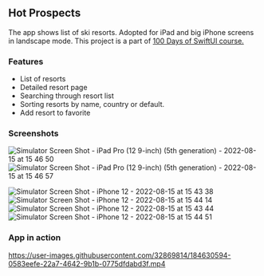 ## Hot Prospects


The app shows list of ski resorts. Adopted for iPad and big iPhone screens in landscape mode.
This project is a part of [100 Days of SwiftUI course.](https://www.hackingwithswift.com/100/swiftui)


### Features 

 - List of resorts
 - Detailed resort page
 - Searching through resort list
 - Sorting resorts by name, country or default.
 - Add resort to favorite


### Screenshots
![Simulator Screen Shot - iPad Pro (12 9-inch) (5th generation) - 2022-08-15 at 15 46 50](https://user-images.githubusercontent.com/32869814/184630050-f0a7d123-bc6a-4f97-9893-e57c8177cbd7.png)
![Simulator Screen Shot - iPad Pro (12 9-inch) (5th generation) - 2022-08-15 at 15 46 57](https://user-images.githubusercontent.com/32869814/184630061-1a5fc19f-4622-43c0-a031-b380c63b06c2.png)


![Simulator Screen Shot - iPhone 12 - 2022-08-15 at 15 43 38](https://user-images.githubusercontent.com/32869814/184630082-96b2d1ec-fd7f-4d4a-8922-7ae5a2f7c446.png)
![Simulator Screen Shot - iPhone 12 - 2022-08-15 at 15 44 14](https://user-images.githubusercontent.com/32869814/184630075-b9abe588-83ad-4359-9435-343437f41819.png)
![Simulator Screen Shot - iPhone 12 - 2022-08-15 at 15 43 44](https://user-images.githubusercontent.com/32869814/184630080-7ac8602b-9331-461b-a100-82a072254706.png)
![Simulator Screen Shot - iPhone 12 - 2022-08-15 at 15 44 51](https://user-images.githubusercontent.com/32869814/184630083-a93ddb9d-eb61-4b0d-b904-dab130d18a14.png)




### App in action


https://user-images.githubusercontent.com/32869814/184630594-0583eefe-22a7-4642-9b1b-0775dfdabd3f.mp4


